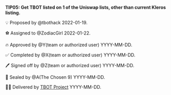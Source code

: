 **TIP05: Get TBOT listed on 1 of the Uniswap lists, other than current Kleros listing.**

💡 Proposed by @tbothack 2022-01-19.

⚽ Assigned to @ZodiacGirl 2022-01-22.

🔥 Approved by @Y(team or authorized user) YYYY-MM-DD.

✅ Completed by @X(team or authorized user) YYYY-MM-DD.

🖊️ Signed off by @Z(team or authorized user) YYYY-MM-DD.

💌 Sealed by @A(The Chosen 9) YYYY-MM-DD.

🏴‍☠️ Delivered by [TBOT Project](https://tbot.fi) YYYY-MM-DD.
